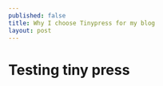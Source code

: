 ```yaml
---
published: false
title: Why I choose Tinypress for my blog
layout: post
---
```

# Testing tiny press
